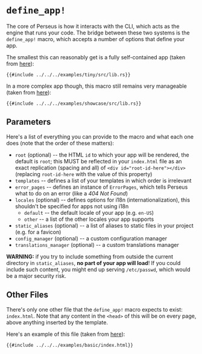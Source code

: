 # `define_app!`

The core of Perseus is how it interacts with the CLI, which acts as the engine that runs your code. The bridge between these two systems is the `define_app!` macro, which accepts a number of options that define your app.

The smallest this can reasonably get is a fully self-contained app (taken from [here](https://github.com/arctic-hen7/perseus/tree/main/examples/tiny/src/lib.rs)):

```rust,no_run,no_playground
{{#include ../../../examples/tiny/src/lib.rs}}
```

In a more complex app though, this macro still remains very manageable (taken from [here](https://github.com/arctic-hen7/perseus/tree/main/examples/showcase/src/lib.rs)):

```rust,no_run,no_playground
{{#include ../../../examples/showcase/src/lib.rs}}
```

## Parameters

Here's a list of everything you can provide to the macro and what each one does (note that the order of these matters):

- `root` (optional) -- the HTML `id` to which your app will be rendered, the default is `root`; this MUST be reflected in your `index.html` file as an exact replication (spacing and all) of `<div id="root-id-here"></div>` (replacing `root-id-here` with the value of this property)
- `templates` -- defines a list of your templates in which order is irrelevant
- `error_pages` -- defines an instance of `ErrorPages`, which tells Perseus what to do on an error (like a *404 Not Found*)
- `locales` (optional) -- defines options for i18n (internationalization), this shouldn't be specified for apps not using i18n
	- `default` -- the default locale of your app (e.g. `en-US`)
	- `other` -- a list of the other locales your app supports
- `static_aliases` (optional) -- a list of aliases to static files in your project (e.g. for a favicon)
- `config_manager` (optional) -- a custom configuration manager
- `translations_manager` (optional) -- a custom translations manager

**WARNING:** if you try to include something from outside the current directory in `static_aliases`, **no part of your app will load**! If you could include such content, you might end up serving `/etc/passwd`, which would be a major security risk.

## Other Files

There's only one other file that the `define_app!` macro expects to exist: `index.html`. Note that any content in the `<head>` of this will be on every page, above anything inserted by the template.

Here's an example of this file (taken from [here](https://github.com/arctic-hen7/perseus/blob/main/examples/basic/index.html)):

```html
{{#include ../../../examples/basic/index.html}}
```

